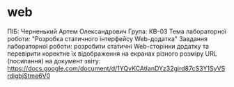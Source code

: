 # web
ПІБ: Черненький Артем Олександрович Група: КВ-03 Тема лабораторної роботи: "Розробка статичного інтерфейсу Web-додатка" Завдання лабораторної роботи: розробити статичні Web-сторінки додатку та перевірити коректне їх відображення на екранах різного розміру URL (посилання) на документ звіту: https://docs.google.com/document/d/1YQvKCAtIanDYz32gird87cS3Y1SyVSrdigbjStme6V0
